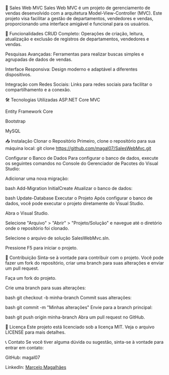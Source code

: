 🚀 Sales Web MVC
Sales Web MVC é um projeto de gerenciamento de vendas desenvolvido com a arquitetura Model-View-Controller (MVC). Este projeto visa facilitar a gestão de departamentos, vendedores e vendas, proporcionando uma interface amigável e funcional para os usuários.

🌟 Funcionalidades
CRUD Completo: Operações de criação, leitura, atualização e exclusão de registros de departamentos, vendedores e vendas.

Pesquisas Avançadas: Ferramentas para realizar buscas simples e agrupadas de dados de vendas.

Interface Responsiva: Design moderno e adaptável a diferentes dispositivos.

Integração com Redes Sociais: Links para redes sociais para facilitar o compartilhamento e a conexão.

🛠 Tecnologias Utilizadas
ASP.NET Core MVC

Entity Framework Core

Bootstrap

MySQL

📥 Instalação
Clonar o Repositório
Primeiro, clone o repositório para sua máquina local: git clone https://github.com/magal07/SalesWebMvc.git

Configurar o Banco de Dados
Para configurar o banco de dados, execute os seguintes comandos no Console do Gerenciador de Pacotes do Visual Studio:

Adicionar uma nova migração:

bash
Add-Migration InitialCreate
Atualizar o banco de dados:

bash
Update-Database
Executar o Projeto
Após configurar o banco de dados, você pode executar o projeto diretamente do Visual Studio.

Abra o Visual Studio.

Selecione "Arquivo" > "Abrir" > "Projeto/Solução" e navegue até o diretório onde o repositório foi clonado.

Selecione o arquivo de solução SalesWebMvc.sln.

Pressione F5 para iniciar o projeto.

🤝 Contribuição
Sinta-se à vontade para contribuir com o projeto. Você pode fazer um fork do repositório, criar uma branch para suas alterações e enviar um pull request.

Faça um fork do projeto.

Crie uma branch para suas alterações:

bash
git checkout -b minha-branch
Commit suas alterações:

bash
git commit -m "Minhas alterações"
Envie para a branch principal:

bash
git push origin minha-branch
Abra um pull request no GitHub.

📜 Licença
Este projeto está licenciado sob a licença MIT. Veja o arquivo LICENSE para mais detalhes.

📞 Contato
Se você tiver alguma dúvida ou sugestão, sinta-se à vontade para entrar em contato:

GitHub: magal07

LinkedIn: [Marcelo Magalhães](https://www.linkedin.com/in/marcelo-magalhães-513b6b283/)
